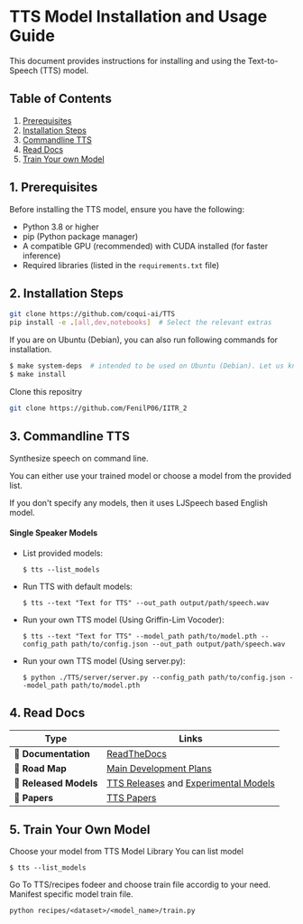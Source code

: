 # TTS Model Installation and Usage Guide

This document provides instructions for installing and using the Text-to-Speech (TTS) model.

## Table of Contents
1. [Prerequisites](#prerequisites)
2. [Installation Steps](#installation-steps)
3. [Commandline TTS](#commandline-tts)
4. [Read Docs](#read-docs)
5. [Train Your own Model](#train-model)

## 1. Prerequisites

Before installing the TTS model, ensure you have the following:

- Python 3.8 or higher
- pip (Python package manager)
- A compatible GPU (recommended) with CUDA installed (for faster inference)
- Required libraries (listed in the `requirements.txt` file)

## 2. Installation Steps

```bash
git clone https://github.com/coqui-ai/TTS
pip install -e .[all,dev,notebooks]  # Select the relevant extras
```

If you are on Ubuntu (Debian), you can also run following commands for installation.

```bash
$ make system-deps  # intended to be used on Ubuntu (Debian). Let us know if you have a different OS.
$ make install
```

Clone this repositry

```bash
git clone https://github.com/FenilP06/IITR_2
```

## 3. Commandline TTS

Synthesize speech on command line.

You can either use your trained model or choose a model from the provided list.

If you don't specify any models, then it uses LJSpeech based English model.

#### Single Speaker Models

- List provided models:

  ```
  $ tts --list_models
  ```


- Run TTS with default models:

  ```
  $ tts --text "Text for TTS" --out_path output/path/speech.wav
  ```

- Run your own TTS model (Using Griffin-Lim Vocoder):

  ```
  $ tts --text "Text for TTS" --model_path path/to/model.pth --config_path path/to/config.json --out_path output/path/speech.wav
  ```

- Run your own TTS model (Using server.py):

  ```
  $ python ./TTS/server/server.py --config_path path/to/config.json --model_path path/to/model.pth 
  ```

## 4. Read Docs 

| Type                            | Links                               |
| ------------------------------- | --------------------------------------- |
| 💼 **Documentation**            | [ReadTheDocs](https://tts.readthedocs.io/en/latest/)
| 📌 **Road Map**                 | [Main Development Plans](https://github.com/coqui-ai/TTS/issues/378)
| 🚀 **Released Models**          | [TTS Releases](https://github.com/coqui-ai/TTS/releases) and [Experimental Models](https://github.com/coqui-ai/TTS/wiki/Experimental-Released-Models)|
| 📰 **Papers**                   | [TTS Papers](https://github.com/erogol/TTS-papers)|

## 5. Train Your Own Model

Choose your model from TTS Model Library
You can list model

  ```
  $ tts --list_models
  ```
Go To TTS/recipes fodeer and choose train file accordig to your need.
Manifest specific model train file.

```
python recipes/<dataset>/<model_name>/train.py
```
